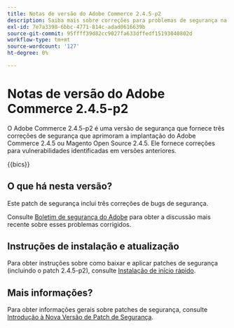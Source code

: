 ```yaml
---
title: Notas de versão do Adobe Commerce 2.4.5-p2
description: Saiba mais sobre correções para problemas de segurança na versão 2.4.5-p2 do Adobe Commerce.
exl-id: 7e7a3398-6bbc-4771-814c-adad0616639b
source-git-commit: 95ffff39d82cc9027fa633dffedf15193040802d
workflow-type: tm+mt
source-wordcount: '127'
ht-degree: 0%

---
```


# Notas de versão do Adobe Commerce 2.4.5-p2

O Adobe Commerce 2.4.5-p2 é uma versão de segurança que fornece três correções de segurança que aprimoram a implantação do Adobe Commerce 2.4.5 ou Magento Open Source 2.4.5. Ele fornece correções para vulnerabilidades identificadas em versões anteriores.

{{bics}}

## O que há nesta versão?

Este patch de segurança inclui três correções de bugs de segurança.

Consulte [Boletim de segurança do Adobe](https://helpx.adobe.com/security/products/magento/apsb23-17.html) para obter a discussão mais recente sobre esses problemas corrigidos.

## Instruções de instalação e atualização

Para obter instruções sobre como baixar e aplicar patches de segurança (incluindo o patch 2.4.5-p2), consulte [Instalação de início rápido](../../../installation/composer.md).

## Mais informações?

Para obter informações gerais sobre patches de segurança, consulte [Introdução à Nova Versão de Patch de Segurança](https://community.magento.com/t5/Magento-DevBlog/Introducing-the-New-Security-Patch-Release/ba-p/141287).
